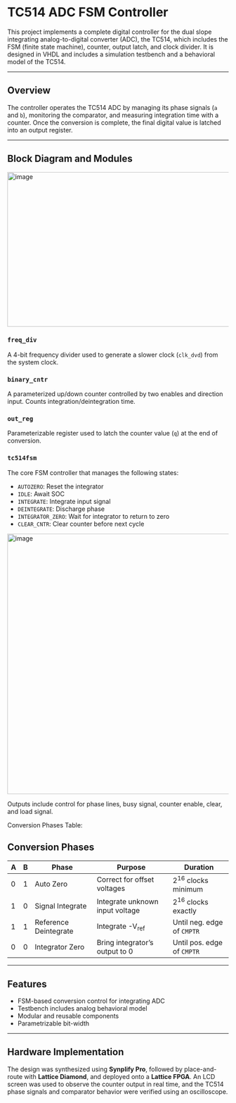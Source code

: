 # TC514 ADC FSM Controller

This project implements a complete digital controller for the dual slope integrating analog-to-digital converter (ADC), the TC514, which includes the FSM (finite state machine), counter, output latch, and clock divider. It is designed in VHDL and includes a simulation testbench and a behavioral model of the TC514.

---

## Overview

The controller operates the TC514 ADC by managing its phase signals (`a` and `b`), monitoring the comparator, and measuring integration time with a counter. Once the conversion is complete, the final digital value is latched into an output register.

---

## Block Diagram and Modules

<img width="822" height="351" alt="image" src="https://github.com/user-attachments/assets/3c2912e1-eda9-40a9-b6fe-f79bbb6817f0" />

### `freq_div`
A 4-bit frequency divider used to generate a slower clock (`clk_dvd`) from the system clock.

### `binary_cntr`
A parameterized up/down counter controlled by two enables and direction input. Counts integration/deintegration time.

### `out_reg`
Parameterizable register used to latch the counter value (`q`) at the end of conversion.

### `tc514fsm`
The core FSM controller that manages the following states:
- `AUTOZERO`: Reset the integrator
- `IDLE`: Await SOC
- `INTEGRATE`: Integrate input signal
- `DEINTEGRATE`: Discharge phase
- `INTEGRATOR_ZERO`: Wait for integrator to return to zero
- `CLEAR_CNTR`: Clear counter before next cycle

<img width="574" height="591" alt="image" src="https://github.com/user-attachments/assets/506cd705-f07f-49ff-bf67-7765127e03f6" />


Outputs include control for phase lines, busy signal, counter enable, clear, and load signal.

Conversion Phases Table:
## Conversion Phases

| A | B | Phase              | Purpose                                | Duration                         |
|---|---|--------------------|----------------------------------------|----------------------------------|
| 0 | 1 | Auto Zero          | Correct for offset voltages            | 2<sup>16</sup> clocks minimum    |
| 1 | 0 | Signal Integrate   | Integrate unknown input voltage        | 2<sup>16</sup> clocks exactly    |
| 1 | 1 | Reference Deintegrate | Integrate -V<sub>ref</sub>          | Until neg. edge of `CMPTR`       |
| 0 | 0 | Integrator Zero    | Bring integrator’s output to 0         | Until pos. edge of `CMPTR`       |

---

## Features

- FSM-based conversion control for integrating ADC
- Testbench includes analog behavioral model
- Modular and reusable components
- Parametrizable bit-width 
---

## Hardware Implementation

The design was synthesized using **Synplify Pro**, followed by place-and-route with **Lattice Diamond**, and deployed onto a **Lattice FPGA**. An LCD screen was used to observe the counter output in real time, and the TC514 phase signals and comparator behavior were verified using an oscilloscope.
